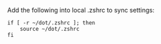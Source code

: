 Add the following into local .zshrc to sync settings:
```
if [ -r ~/dot/.zshrc ]; then
    source ~/dot/.zshrc
fi
```
